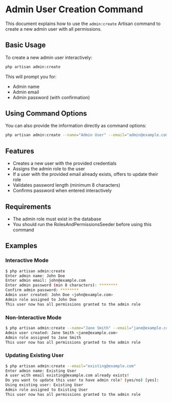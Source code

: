# Admin User Creation Command

This document explains how to use the `admin:create` Artisan command to create a new admin user with all permissions.

## Basic Usage

To create a new admin user interactively:

```bash
php artisan admin:create
```

This will prompt you for:
- Admin name
- Admin email
- Admin password (with confirmation)

## Using Command Options

You can also provide the information directly as command options:

```bash
php artisan admin:create --name="Admin User" --email="admin@example.com" --password="secure-password"
```

## Features

- Creates a new user with the provided credentials
- Assigns the admin role to the user
- If a user with the provided email already exists, offers to update their role
- Validates password length (minimum 8 characters)
- Confirms password when entered interactively

## Requirements

- The admin role must exist in the database
- You should run the RolesAndPermissionsSeeder before using this command

## Examples

### Interactive Mode

```bash
$ php artisan admin:create
Enter admin name: John Doe
Enter admin email: john@example.com
Enter admin password (min 8 characters): ********
Confirm admin password: ********
Admin user created: John Doe <john@example.com>
Admin role assigned to John Doe
This user now has all permissions granted to the admin role
```

### Non-Interactive Mode

```bash
$ php artisan admin:create --name="Jane Smith" --email="jane@example.com" --password="secure123"
Admin user created: Jane Smith <jane@example.com>
Admin role assigned to Jane Smith
This user now has all permissions granted to the admin role
```

### Updating Existing User

```bash
$ php artisan admin:create --email="existing@example.com"
Enter admin name: Existing User
A user with email existing@example.com already exists!
Do you want to update this user to have admin role? (yes/no) [yes]:
Using existing user: Existing User
Admin role assigned to Existing User
This user now has all permissions granted to the admin role
```
